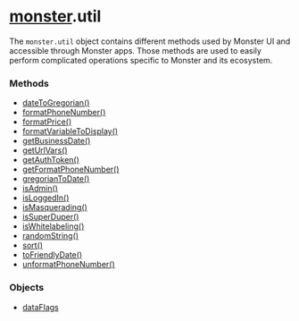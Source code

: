 # [monster][monster].util
The `monster.util` object contains different methods used by Monster UI and accessible through Monster apps. Those methods are used to easily perform complicated operations specific to Monster and its ecosystem.

### Methods
* [dateToGregorian()][date_to_gregorian]
* [formatPhoneNumber()][format_phone_number]
* [formatPrice()][format_price]
* [formatVariableToDisplay()][format_variable_to_display]
* [getBusinessDate()][get_business_date]
* [getUrlVars()][get_url_vars]
* [getAuthToken()][get_auth_token]
* [getFormatPhoneNumber()][get_format_phone_number]
* [gregorianToDate()][gregorian_to_date]
* [isAdmin()][is_admin]
* [isLoggedIn()][is_logged_in]
* [isMasquerading()][is_masquerading]
* [isSuperDuper()][is_super_duper]
* [isWhitelabeling()][is_whitelabeling]
* [randomString()][random_string]
* [sort()][sort]
* [toFriendlyDate()][to_friendly_date]
* [unformatPhoneNumber()][unformat_phone_number]

### Objects
* [dataFlags][dataFlags]

[monster]: ../monster.md

[dataFlags]: util/dataFlags.md
[date_to_gregorian]: util/dateToGregorian().md
[format_phone_number]: util/formatPhoneNumber().md
[format_price]: util/formatPrice().md
[format_variable_to_display]: util/formatVariableToDisplay().md
[get_business_date]: util/getBusinessDate().md
[get_url_vars]: util/getUrlVars().md
[get_auth_token]: util/getAuthToken().md
[get_format_phone_number]: util/getFormatPhoneNumber().md
[gregorian_to_date]: util/gregorianToDate().md
[is_admin]: util/isAdmin().md
[is_logged_in]: util/isLoggedIn().md
[is_masquerading]: util/isMasquerading().md
[is_super_duper]: util/isSuperDuper().md
[is_whitelabeling]: util/isWhitelabeling().md
[random_string]: util/randomString().md
[sort]: util/sort().md
[to_friendly_date]: util/toFriendlyDate().md
[unformat_phone_number]: util/unformatPhoneNumber().md
